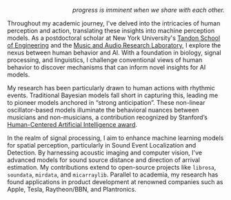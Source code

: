 <p align="right"><i>
progress is imminent when we share with each other.
</i></p>

Throughout my academic journey, I've delved into the intricacies of human perception and action, translating these insights into machine perception models. As a postdoctoral scholar at New York University's [Tandon School of Engineering](https://cusp.nyu.edu/profiles/iran-roman/) and the [Music and Audio Research Laboratory](https://steinhardt.nyu.edu/people/iran-r-roman), I explore the nexus between human behavior and AI. With a foundation in biology, signal processing, and linguistics, I challenge conventional views of human behavior to discover mechanisms that can inform novel insights for AI models.

My research has been particularly drawn to human actions with rhythmic events. Traditional Bayesian models fall short in capturing this, leading me to pioneer models anchored in “strong anticipation”. These non-linear oscillator-based models illuminate the behavioral nuances between musicians and non-musicians, a contribution recognized by Stanford’s [Human-Centered Artificial Intelligence award](https://stanforddaily.com/2019/05/01/stanfords-human-centered-ai-institute-awards-30-seed-grants/).

In the realm of signal processing, I aim to enhance machine learning models for spatial perception, particularly in Sound Event Localization and Detection. By harnessing acoustic imaging and computer vision, I've advanced models for sound source distance and direction of arrival estimation. My contributions extend to open-source projects like `librosa`, `soundata`, `mirdata`, and `micarraylib`. Parallel to academia, my research has found applications in product development at renowned companies such as Apple, Tesla, Raytheon/BBN, and Plantronics.
